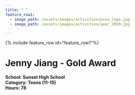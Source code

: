 ```yaml
---
title: " "
feature_row1:
  - image_path: /assets/images/activities/pvsa_logo.jpg
  - image_path: /assets/images/activities/year_2019.jpg

---
```


{% include feature_row id="feature_row1"%}

# Jenny Jiang - Gold Award 

**School: Sunset High School**  
**Category: Teens (11-15)**  
**Hours: 78**  
